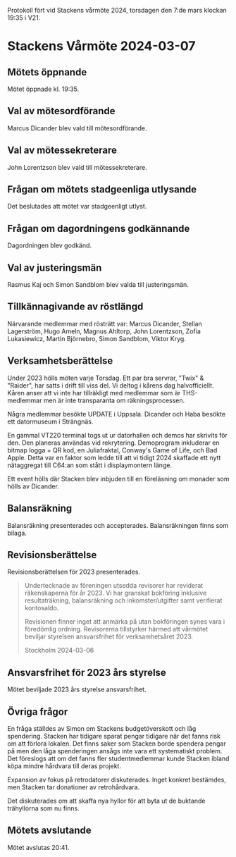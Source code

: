 <!-- 
.. title: Vårmötesprotokoll 2024
.. slug: varmote-proto
.. date: 2024-03-21 19:35 CET
.. description: Protokoll från Stackens vårmöte 2024.
.. category: 2024
-->

Protokoll fört vid Stackens vårmöte 2024, torsdagen
den 7:de mars klockan 19:35 i V21.

<!-- TEASER_END -->

# Stackens Vårmöte 2024-03-07

## Mötets öppnande
Mötet öppnade kl. 19:35.

## Val av mötesordförande
Marcus Dicander blev vald till mötesordförande.

## Val av mötessekreterare
John Lorentzson blev vald till mötessekreterare.

## Frågan om mötets stadgeenliga utlysande
Det beslutades att mötet var stadgeenligt utlyst.

## Frågan om dagordningens godkännande
Dagordningen blev godkänd.

## Val av justeringsmän
Rasmus Kaj och Simon Sandblom blev valda till justeringsmän.

## Tillkännagivande av röstlängd
Närvarande medlemmar med rösträtt var: Marcus Dicander, Stellan
Lagerström, Hugo Ameln, Magnus Ahltorp, John Lorentzson, Zofia
Lukasiewicz, Martin Björnebro, Simon Sandblom, Viktor Kryg.

## Verksamhetsberättelse
Under 2023 hölls möten varje Torsdag. Ett par bra servrar, "Twix" &
"Raider", har satts i drift till viss del. Vi deltog i kårens dag
halvofficiellt. Kåren anser att vi inte har tillräkligt med medlemmar
som är THS-medlemmar men är inte transparanta om räkningsprocessen.

Några medlemmar besökte UPDATE i Uppsala. Dicander och Haba besökte
ett datormuseum i Strängnäs.

En gammal VT220 terminal togs ut ur datorhallen och demos har
skrivits för den. Den planeras användas vid rekrytering. Demoprogram
inkluderar en bitmap logga + QR kod, en Juliafraktal, Conway's Game of
Life, och Bad Apple. Detta var en faktor som ledde till att vi tidigt
2024 skaffade ett nytt nätaggregat till C64:an som stått i
displaymontern länge.

Ett event hölls där Stacken blev inbjuden till en föreläsning om
monader som hölls av Dicander.

## Balansräkning
Balansräkning presenterades och accepterades. Balansräkningen finns som bilaga.

## Revisionsberättelse
Revisionsberättelsen för 2023 presenterades.

> Undertecknade av föreningen utsedda revisorer har reviderat
> räkenskaperna för år 2023. Vi har granskat bokföring inklusive
> resultaträkning, balansräkning och inkomster/utgifter samt
> verifierat kontosaldo.
>
> Revisionen finner inget att anmärka på utan bokföringen synes vara i
> föredömlig ordning. Revisorerna tillstyrker härmed att vårmötet
> beviljar styrelsen ansvarsfrihet för verksamhetsåret 2023.
>
> Stockholm 2024-03-06

## Ansvarsfrihet för 2023 års styrelse
Mötet beviljade 2023 års styrelse ansvarsfrihet.

## Övriga frågor
En fråga ställdes av Simon om Stackens budgetöverskott och låg
spendering. Stacken har tidigare sparat pengar tidigare när det fanns
risk om att förlora lokalen. Det finns saker som Stacken borde
spendera pengar på men den låga spenderingen ansågs inte vara ett
systematiskt problem. Det föreslogs att om det fanns fler
studentmedlemmar kunde Stacken ibland köpa mindre hårdvara till deras
projekt.

Expansion av fokus på retrodatorer diskuterades. Inget konkret bestämdes,
men Stacken tar donationer av retrohårdvara.

Det diskuterades om att skaffa nya hyllor för att byta ut de buktande
trähyllorna som nu finns.

## Mötets avslutande

Mötet avslutas 20:41.
